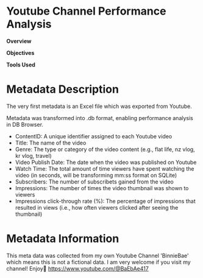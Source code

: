 # Youtube Channel Performance Analysis
**Overview** 

**Objectives**

**Tools Used**





# Metadata Description
The very first metadata is an Excel file which was exported from Youtube.

Metadata was transformed into .db format, enabling performance analysis in DB Browser.

- ContentID: A unique identifier assigned to each Youtube video
- Title: The name of the video
- Genre: The type or category of the video content (e.g., flat life, nz vlog, kr vlog, travel)
- Video Publish Date: The date when the video was published on Youtube
- Watch Time: The total amount of time viewers have spent watching the video (in seconds, will be transforming mm:ss format on SQLite)
- Subscribers: The number of subscribets gained from the video
- Impressions: The number of times the video thumbnail was shown to viewers
- Impressions click-through rate (%): The percentage of impressions that resulted in views (i.e., how often viewers clicked after seeing the thumbnail)

# Metadata Information
This meta data was collected from my own Youtube Channel 'BinnieBae' which means this is not a fictional data. 
I am very welcome if you visit my channel! Enjoy🎥 https://www.youtube.com/@BaEbAe417
